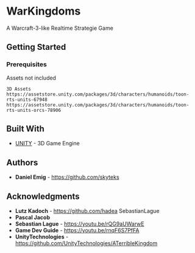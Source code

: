 # WarKingdoms

A Warcraft-3-like Realtime Strategie Game

## Getting Started

### Prerequisites

Assets not included
```
3D Assets
https://assetstore.unity.com/packages/3d/characters/humanoids/toon-rts-units-67948
https://assetstore.unity.com/packages/3d/characters/humanoids/toon-rts-units-orcs-78906
```

## Built With

* [UNITY](https://unity.com/de) - 3D Game Engine

## Authors

* **Daniel Emig** - https://github.com/skyteks

## Acknowledgments

* **Lutz Kadoch** - https://github.com/hadea SebastianLague
* **Pascal Jacob**
* **Sebastian Lague** - https://youtu.be/rQG9aUWarwE
* **Game Dev Guide** - https://youtu.be/rnqF6S7PfFA
* **UnityTechnologies** - https://github.com/UnityTechnologies/ATerribleKingdom

